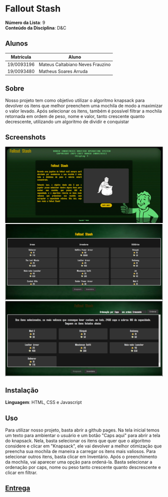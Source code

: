 # Fallout Stash

**Número da Lista**: 9<br>
**Conteúdo da Disciplina**: D&C<br>

## Alunos
|Matrícula | Aluno |
| -- | -- |
| 19/0093196  |  Mateus Caltabiano Neves Frauzino |
| 19/0093480  |  Matheus Soares Arruda |

## Sobre 
Nosso projeto tem como objetivo utilizar o algoritmo knapsack para devolver os itens que melhor preenchem uma mochila de modo a maximizar o valor levado. Após selecionar os itens, também é possível filtrar a mochila retornada em ordem de peso, nome e valor, tanto crescente quanto decrescente, utilizando um algoritmo de dividir e conquistar

## Screenshots
![](./Stylesheet/imgs/Screenshot%20from%202023-05-30%2017-47-31.png)
![](./Stylesheet/imgs/Screenshot%20from%202023-05-30%2017-47-39.png)
![](./Stylesheet/imgs/imagem_2023-06-20_230118356.png)

## Instalação 
**Linguagem**: HTML, CSS e Javascript<br>

## Uso 
Para utilizar nosso projeto, basta abrir a github pages. Na tela inicial temos um texto para ambientar o usuário e um botão "Caps aqui" para abrir a tela do knapsack. Nela, basta selecionar os itens que quer que o algoritmo considere e clicar em "Knapsack", ele vai devolver a melhor otimização que preencha sua mochila de maneira a carregar os itens mais valiosos. Para selecionar outros itens, basta clicar em Inventário. Após o preenchimento da mochila, vai aparecer uma opção para ordená-la. Basta selecionar a ordenação por caps, nome ou peso tanto crescente quanto descrescente e clicar em filtrar.

## [Entrega](./entrega.md)

